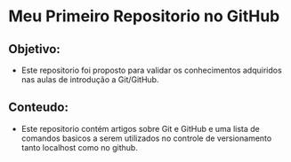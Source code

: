 # Meu Primeiro Repositorio no GitHub

## Objetivo:

- Este repositorio foi proposto para validar os conhecimentos adquiridos nas
aulas de introdução a Git/GitHub.

## Conteudo:

- Este repositorio contém artigos sobre Git e GitHub e uma lista de comandos 
basicos a serem utilizados no controle de versionamento tanto localhost como 
no github.

